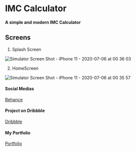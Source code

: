 # IMC Calculator

#### A simple and modern IMC Calculator

## Screens

1. Splash Screen

![Simulator Screen Shot - iPhone 11 - 2020-07-06 at 00 36 03](https://user-images.githubusercontent.com/51540772/86553436-1f68a880-bf21-11ea-8aae-40e6753e77d6.png)


2. HomeScreen

![Simulator Screen Shot - iPhone 11 - 2020-07-06 at 00 35 57](https://user-images.githubusercontent.com/51540772/86553470-31e2e200-bf21-11ea-8e5c-623b2ce8b060.png)


#### Social Medias

[Behance](https://www.behance.net/estermabel)

#### Project on Dribbble

[Dribbble](https://dribbble.com/estermabel)

#### My Portfolio

[Portfolio](https://estermabel.myportfolio.com)
